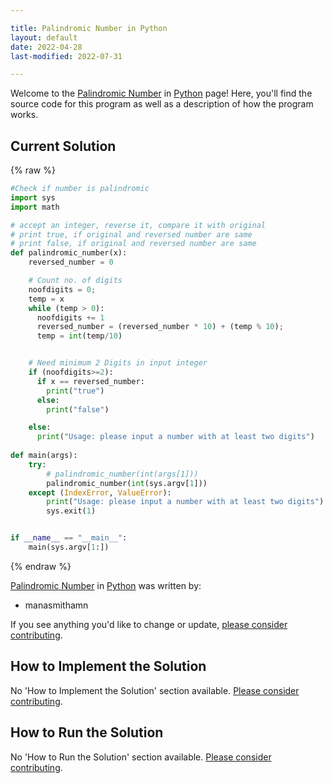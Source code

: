 ```yaml
---

title: Palindromic Number in Python
layout: default
date: 2022-04-28
last-modified: 2022-07-31

---
```


Welcome to the [Palindromic Number](https://sampleprograms.io/projects/palindromic-number) in [Python](https://sampleprograms.io/languages/python) page! Here, you'll find the source code for this program as well as a description of how the program works.

## Current Solution

{% raw %}

```python
#Check if number is palindromic
import sys
import math

# accept an integer, reverse it, compare it with original
# print true, if original and reversed number are same
# print false, if original and reversed number are same
def palindromic_number(x):
    reversed_number = 0

    # Count no. of digits
    noofdigits = 0;
    temp = x
    while (temp > 0):
      noofdigits += 1
      reversed_number = (reversed_number * 10) + (temp % 10);
      temp = int(temp/10)


    # Need minimum 2 Digits in input integer
    if (noofdigits>=2):
      if x == reversed_number:
        print("true")
      else:
        print("false")

    else:
      print("Usage: please input a number with at least two digits")
    
def main(args):
    try:
        # palindromic_number(int(args[1]))
        palindromic_number(int(sys.argv[1]))
    except (IndexError, ValueError):
        print("Usage: please input a number with at least two digits")
        sys.exit(1)


if __name__ == "__main__":
    main(sys.argv[1:])
```

{% endraw %}

[Palindromic Number](https://sampleprograms.io/projects/palindromic-number) in [Python](https://sampleprograms.io/languages/python) was written by:

- manasmithamn

If you see anything you'd like to change or update, [please consider contributing](https://github.com/TheRenegadeCoder/sample-programs).

## How to Implement the Solution

No 'How to Implement the Solution' section available. [Please consider contributing](https://github.com/TheRenegadeCoder/sample-programs-website).

## How to Run the Solution

No 'How to Run the Solution' section available. [Please consider contributing](https://github.com/TheRenegadeCoder/sample-programs-website).